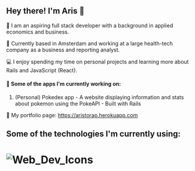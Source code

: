 ## Hey there! I'm Aris 👋
:raising_hand: I am an aspiring full stack developer with a background in applied economics and business.

:round_pushpin: Currently based in Amsterdam and working at a large health-tech company as a business and reporting analyst. 

:computer: I enjoy spending my time on personal projects and learning more about Rails and JavaScript (React).

#### :pushpin: Some of the apps I'm currently working on:
1. (Personal) Pokedex app - A website displaying information and stats about pokemon using the PokeAPI - Built with Rails

:bookmark: My portfolio page: https://aristorap.herokuapp.com

## Some of the technologies I'm currently using:
# ![Web_Dev_Icons](https://user-images.githubusercontent.com/65190225/154858200-60617032-fadf-47fe-a74a-e01312ad1d06.png)

<!--
**AristoRap/aristorap** is a ✨ _special_ ✨ repository because its `README.md` (this file) appears on your GitHub profile.


Here are some ideas to get you started:

- 🔭 I’m currently working on ...
- 🌱 I’m currently learning ...
- 👯 I’m looking to collaborate on ...
- 🤔 I’m looking for help with ...
- 💬 Ask me about ...
- 📫 How to reach me: ...
- 😄 Pronouns: ...
- ⚡ Fun fact: ...
-->
